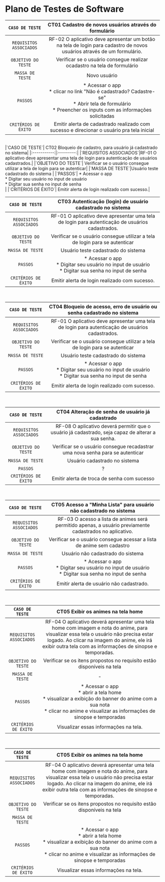 # Plano de Testes de Software

|`CASO DE TESTE`| CT01 Cadastro de novos usuários através do formulário |
 |:-----------:|:---------:|
 |`REQUISITOS ASSOCIADOS`|RF-02	O aplicativo deve apresentar um botão na tela de login para cadastro de novos usuários através de um formulário.|
 |`OBJETIVO DO TESTE`| Verificar se o usuário consegue realizar ocadastro na tela de formulário|
 |`MASSA DE TESTE`|Novo usuário |
 |`PASSOS`| * Acessar o app <br> * clicar no link "Não é cadastrado? Cadastre-se" <br> * Abrir tela de formulário <br> * Preencher os inputs com as informações solicitadas|
 |`CRITÉRIOS DE ÉXITO`| Emitir alerta de cadastrado realizado com sucesso e direcionar o usuário pra tela inicial|
 
 <br>
 |`CASO DE TESTE`| CT02 Bloqueio de cadastro, para usuário já cadastrado no sistema|
 |:-----------:|:---------:|
 |`REQUISITOS ASSOCIADOS`|RF-01	O aplicativo deve apresentar uma tela de login para autenticação de usuários cadastrados.|
 |`OBJETIVO DO TESTE`| Verificar se o usuário consegue utilizar a tela de login para se autenticar|
 |`MASSA DE TESTE`|Usuário teste cadastrado do sistema |
 |`PASSOS`| * Acessar o app <br> * Digitar seu usuário no input de usuário <br> * Digitar sua senha no input de senha <br>|
 |`CRITÉRIOS DE ÉXITO`| Emitir alerta de login realizado com sucesso.|
 
 <br>
 
 |`CASO DE TESTE`| CT03 Autenticação (login) de usuário cadastrado no sistema|
 |:-----------:|:---------:|
 |`REQUISITOS ASSOCIADOS`|RF-01	O aplicativo deve apresentar uma tela de login para autenticação de usuários cadastrados.|
 |`OBJETIVO DO TESTE`| Verificar se o usuário consegue utilizar a tela de login para se autenticar|
 |`MASSA DE TESTE`|Usuário teste cadastrado do sistema |
 |`PASSOS`| * Acessar o app <br> * Digitar seu usuário no input de usuário <br> * Digitar sua senha no input de senha <br>|
 |`CRITÉRIOS DE ÉXITO`| Emitir alerta de login realizado com sucesso.|
 
 <br>
 
  |`CASO DE TESTE`| CT04 Bloqueio de acesso, erro de usuário ou senha cadastrado no sistema|
 |:-----------:|:---------:|
 |`REQUISITOS ASSOCIADOS`|RF-01	O aplicativo deve apresentar uma tela de login para autenticação de usuários cadastrados.|
 |`OBJETIVO DO TESTE`| Verificar se o usuário consegue utilizar a tela de login para se autenticar|
 |`MASSA DE TESTE`|Usuário teste cadastrado do sistema |
 |`PASSOS`| * Acessar o app <br> * Digitar seu usuário no input de usuário <br> * Digitar sua senha no input de senha <br>|
 |`CRITÉRIOS DE ÉXITO`| Emitir alerta de login realizado com sucesso.|
 
 <br>
 
 |`CASO DE TESTE`| CT04 Alteração de senha de usuário já cadastrado|
 |:-----------:|:---------:|
 |`REQUISITOS ASSOCIADOS`|RF-08	O aplicativo deverá permitir que o usuário já cadastrado, seja capaz de alterar a sua senha.|
 |`OBJETIVO DO TESTE`| Verificar se o usuário consegue recadastrar uma nova senha para se autenticar|
 |`MASSA DE TESTE`|Usuário cadastrado no sistema |
 |`PASSOS`| ?|
 |`CRITÉRIOS DE ÉXITO`| Emitir alerta de troca de senha com sucesso|
 
 <br>
 
 |`CASO DE TESTE`| CT05 Acesso a "Minha Lista" para usuário não cadastrado no sistema |
 |:-----------:|:---------:|
 |`REQUISITOS ASSOCIADOS`|RF-03	O acesso a lista de animes será permitido apenas, a usuário previamente cadastrados no aplicativo.|
 |`OBJETIVO DO TESTE`| Verificar se o usuário consegue acessar a lista de anime sem cadastro|
 |`MASSA DE TESTE`|Usuário não cadastrado do sistema |
 |`PASSOS`| * Acessar o app <br> * Digitar seu usuário no input de usuário <br> * Digitar sua senha no input de senha <br>|
 |`CRITÉRIOS DE ÉXITO`| Emitir alerta de usuário não cadastrado.|
 
 <br>
 
  |`CASO DE TESTE`| CT05 Exibir os animes na tela home |
 |:-----------:|:---------:|
 |`REQUISITOS ASSOCIADOS`|RF-04	O aplicativo deverá apresentar uma tela home com imagem e nota do anime, para visualizar essa tela o usuário não precisa estar logado. Ao clicar na imagem do anime, ele irá exibir outra tela com as informações de sinopse e temporadas.|
 |`OBJETIVO DO TESTE`| Verificar se os itens propostos no requisíto estão disponíveis na tela|
 |`MASSA DE TESTE`|-|
 |`PASSOS`| * Acessar o app <br> * abrir a tela home <br> * visualizar a exibição do banner do anime com a sua nota <br> * clicar no anime e visualizar as informações de sinopse e temporadas|
 |`CRITÉRIOS DE ÉXITO`| Visualizar essas informações na tela.|

 
 <br>
 
 |`CASO DE TESTE`| CT05 Exibir os animes na tela home |
 |:-----------:|:---------:|
 |`REQUISITOS ASSOCIADOS`|RF-04	O aplicativo deverá apresentar uma tela home com imagem e nota do anime, para visualizar essa tela o usuário não precisa estar logado. Ao clicar na imagem do anime, ele irá exibir outra tela com as informações de sinopse e temporadas.|
 |`OBJETIVO DO TESTE`| Verificar se os itens propostos no requisíto estão disponíveis na tela|
 |`MASSA DE TESTE`|-|
 |`PASSOS`| * Acessar o app <br> * abrir a tela home <br> * visualizar a exibição do banner do anime com a sua nota <br> * clicar no anime e visualizar as informações de sinopse e temporadas|
 |`CRITÉRIOS DE ÉXITO`| Visualizar essas informações na tela.|
 
 <br>
 
